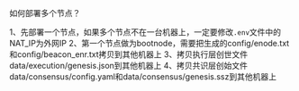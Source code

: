 如何部署多个节点？

1、先部署一个节点，如果多个节点不在一台机器上，一定要修改`.env`文件中的NAT_IP为外网IP
2、第一个节点做为bootnode，需要把生成的config/enode.txt 和config/beacon_enr.txt拷贝到其他机器上
3、拷贝执行层创世文件data/execution/genesis.json到其他机器上
4、拷贝共识层创始文件data/consensus/config.yaml和data/consensus/genesis.ssz到其他机器上
